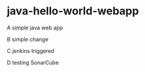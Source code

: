 java-hello-world-webapp
=======================

A simple java web app

B simple change   

C jenkins triggered

D testing SonarCube
